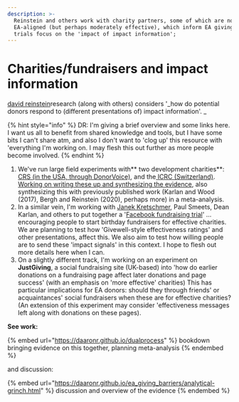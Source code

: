 ```yaml
---
description: >-
  Reinstein and others work with charity partners, some of which are not
  EA-aligned (but perhaps moderately effective), which inform EA giving. Three
  trials focus on the 'impact of impact information';
---
```


# Charities/fundraisers and impact information



[david reinstein](https://app.gitbook.com/u/WrM9GjKWCyRyoIjCKt7f0ddJwCr1 "mention")research (along with others) considers '_how do potential donors respond to (different presentations of) impact information'. _

{% hint style="info" %}
DR: I'm giving a brief overview and some links here. I want us all to benefit from shared knowledge and tools, but I have some bits I can't share atm, and also I don't want to 'clog up' this resource with 'everything I'm working on. I may flesh this out further as more people become involved.
{% endhint %}

1. We've run large field experiments with** two development charities**: [CRS (in the USA, through DonorVoice)](crs-dv-overview-+.md), and the[ ICRC (Switzerland)](icrc-quick-overview-+.md). [Working on writing these up and synthesizing the evidence](https://daaronr.github.io/dualprocess/), also synthesizing this with previously published work (Karlan and Wood (2017), Bergh and Reinstein (2020), perhaps more) in a meta-analysis.
2. &#x20;In a similar vein, I'm working with [Janek Kretschmer](https://app.gitbook.com/u/6WafaQakuhP8Gb7iyAbABpmQQvZ2 "mention"), Paul Smeets, Dean Karlan, and others to put together a '[Facebook fundraising trial](fb-birthday-trial-brief.md)' ... encouraging people to start birthday fundraisers for effective charities. We are planning to test how 'Givewell-style effectiveness ratings' and other presentations, affect this. We also aim to test how willing people are to send these 'impact signals' in this context. I hope to flesh out more details here when I can.
3. &#x20;On a slightly different track, I'm working on an experiment on **JustGiving**, a social fundraising site (UK-based) into 'how do earlier donations on a fundraising page affect later donations and page success' (with an emphasis on 'more effective' charities) This has particular implications for EA donors: should they through  friends' or acquaintances' social fundraisers when these are for effective charities? (An extension of this experiment may  consider 'effectiveness messages left along with donations on these pages).





**See work:**

{% embed url="https://daaronr.github.io/dualprocess" %}
bookdown bringing evidence on this together, planning meta-analysis
{% endembed %}

and discussion:

{% embed url="https://daaronr.github.io/ea_giving_barriers/analytical-grinch.html" %}
discussion and overview of the evidence&#x20;
{% endembed %}
